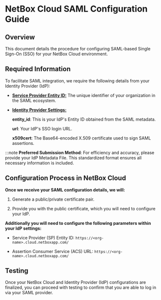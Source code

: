 # NetBox Cloud SAML Configuration Guide

## Overview
This document details the procedure for configuring SAML-based Single Sign-On (SSO) for your NetBox Cloud environment.

## Required Information
To facilitate SAML integration, we require the following details from your Identity Provider (IdP):

- <u>**Service Provider Entity ID:**</u> The unique identifier of your organization in the SAML ecosystem.
- <u>**Identity Provider Settings:**</u>

    **entity_id**: This is your IdP's Entity ID obtained from the SAML metadata.

    **url**: Your IdP's SSO login URL.

    **x509cert**: The Base64-encoded X.509 certificate used to sign SAML assertions.

:::note
    **Preferred Submission Method**: For efficiency and accuracy, please provide your IdP Metadata File. This standardized format ensures all necessary information is included.

## Configuration Process in NetBox Cloud
**Once we receive your SAML configuration details, we will:**

1. Generate a public/private certificate pair.

2. Provide you with the public certificate, which you will need to configure your IdP.

**Additionally you will need to configure the following parameters within your IdP settings:**

- Service Provider (SP) Entity ID: `https://<org-name>.cloud.netboxapp.com/`

- Assertion Consumer Service (ACS) URL: `https://<org-name>.cloud.netboxapp.com/`

## Testing

Once your NetBox Cloud and Identity Provider (IdP) configurations are finalized, you can proceed with testing to confirm that you are able to log in via your SAML provider.
